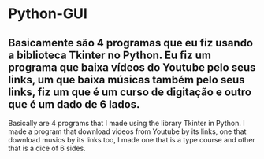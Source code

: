 # Python-GUI

Basicamente são 4 programas que eu fiz usando a biblioteca Tkinter no Python. Eu fiz um programa que baixa vídeos do Youtube pelo seus links, um que baixa músicas também pelo seus links, fiz um que é um curso de digitação e outro que é um dado de 6 lados.
--------------------------------------------
Basically are 4 programs that I made using the library Tkinter in Python. I made a program that download videos from Youtube by its links, one that download musics by its links too, I made one that is a type course and other that is a dice of 6 sides.
